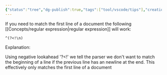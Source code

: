 ```yaml
---
{"status":"tree","dg-publish":true,"tags":["tool/vscode/tips"],"creation_date":"2024-05-03 11:31","permalink":"/tools/search-from-beginning-of-document/","dgPassFrontmatter":true}
---
```


If you need to match the first line of a document the following [[Concepts/regular expression\|regular expression]] will work:
```
^(?<!\n)
```

Explanation:

Using negative lookahead  '?<!'  we tell the parser we don't want to match the beginning of a line if the previous line has an newline at the end.
This effectively only matches the first line of a document

